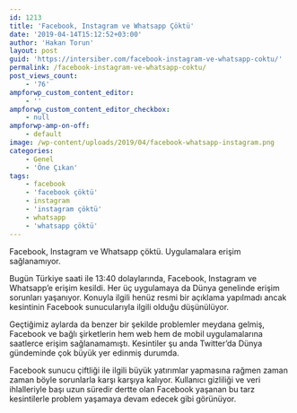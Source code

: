```yaml
---
id: 1213
title: 'Facebook, Instagram ve Whatsapp Çöktü'
date: '2019-04-14T15:12:52+03:00'
author: 'Hakan Torun'
layout: post
guid: 'https://intersiber.com/facebook-instagram-ve-whatsapp-coktu/'
permalink: /facebook-instagram-ve-whatsapp-coktu/
post_views_count:
    - '76'
ampforwp_custom_content_editor:
    - ''
ampforwp_custom_content_editor_checkbox:
    - null
ampforwp-amp-on-off:
    - default
image: /wp-content/uploads/2019/04/facebook-whatsapp-instagram.png
categories:
    - Genel
    - 'Öne Çıkan'
tags:
    - facebook
    - 'facebook çöktü'
    - instagram
    - 'instagram çöktü'
    - whatsapp
    - 'whatsapp çöktü'
---
```


Facebook, Instagram ve Whatsapp çöktü. Uygulamalara erişim sağlanamıyor.

Bugün Türkiye saati ile 13:40 dolaylarında, Facebook, Instagram ve Whatsapp’e erişim kesildi. Her üç uygulamaya da Dünya genelinde erişim sorunları yaşanıyor. Konuyla ilgili henüz resmi bir açıklama yapılmadı ancak kesintinin Facebook sunucularıyla ilgili olduğu düşünülüyor.

Geçtiğimiz aylarda da benzer bir şekilde problemler meydana gelmiş, Facebook ve bağlı şirketlerin hem web hem de mobil uygulamalarına saatlerce erişim sağlanamamıştı. Kesintiler şu anda Twitter’da Dünya gündeminde çok büyük yer edinmiş durumda.

Facebook sunucu çiftliği ile ilgili büyük yatırımlar yapmasına rağmen zaman zaman böyle sorunlarla karşı karşıya kalıyor. Kullanıcı gizliliği ve veri ihlalleriyle başı uzun süredir dertte olan Facebook yaşanan bu tarz kesintilerle problem yaşamaya devam edecek gibi görünüyor.